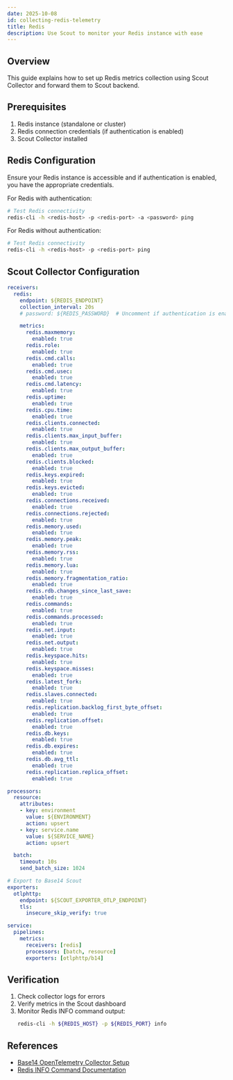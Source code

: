 ```yaml
---
date: 2025-10-08
id: collecting-redis-telemetry
title: Redis
description: Use Scout to monitor your Redis instance with ease
---
```


## Overview

This guide explains how to set up Redis metrics collection using Scout
Collector and forward them to Scout backend.

## Prerequisites

1. Redis instance (standalone or cluster)
2. Redis connection credentials (if authentication is enabled)
3. Scout Collector installed

## Redis Configuration

Ensure your Redis instance is accessible and if authentication is enabled,
you have the appropriate credentials.

For Redis with authentication:
```bash
# Test Redis connectivity
redis-cli -h <redis-host> -p <redis-port> -a <password> ping
```

For Redis without authentication:
```bash
# Test Redis connectivity
redis-cli -h <redis-host> -p <redis-port> ping
```

## Scout Collector Configuration

```yaml
receivers:
  redis:
    endpoint: ${REDIS_ENDPOINT}
    collection_interval: 20s
    # password: ${REDIS_PASSWORD}  # Uncomment if authentication is enabled

    metrics:
      redis.maxmemory:
        enabled: true
      redis.role:
        enabled: true
      redis.cmd.calls:
        enabled: true
      redis.cmd.usec:
        enabled: true
      redis.cmd.latency:
        enabled: true
      redis.uptime:
        enabled: true
      redis.cpu.time:
        enabled: true
      redis.clients.connected:
        enabled: true
      redis.clients.max_input_buffer:
        enabled: true
      redis.clients.max_output_buffer:
        enabled: true
      redis.clients.blocked:
        enabled: true
      redis.keys.expired:
        enabled: true
      redis.keys.evicted:
        enabled: true
      redis.connections.received:
        enabled: true
      redis.connections.rejected:
        enabled: true
      redis.memory.used:
        enabled: true
      redis.memory.peak:
        enabled: true
      redis.memory.rss:
        enabled: true
      redis.memory.lua:
        enabled: true
      redis.memory.fragmentation_ratio:
        enabled: true
      redis.rdb.changes_since_last_save:
        enabled: true
      redis.commands:
        enabled: true
      redis.commands.processed:
        enabled: true
      redis.net.input:
        enabled: true
      redis.net.output:
        enabled: true
      redis.keyspace.hits:
        enabled: true
      redis.keyspace.misses:
        enabled: true
      redis.latest_fork:
        enabled: true
      redis.slaves.connected:
        enabled: true
      redis.replication.backlog_first_byte_offset:
        enabled: true
      redis.replication.offset:
        enabled: true
      redis.db.keys:
        enabled: true
      redis.db.expires:
        enabled: true
      redis.db.avg_ttl:
        enabled: true
      redis.replication.replica_offset:
        enabled: true

processors:
  resource:
    attributes:
    - key: environment
      value: ${ENVIRONMENT}
      action: upsert
    - key: service.name
      value: ${SERVICE_NAME}
      action: upsert

  batch:
    timeout: 10s
    send_batch_size: 1024

# Export to Base14 Scout
exporters:
  otlphttp:
    endpoint: ${SCOUT_EXPORTER_OTLP_ENDPOINT}
    tls:
      insecure_skip_verify: true

service:
  pipelines:
    metrics:
      receivers: [redis]
      processors: [batch, resource]
      exporters: [otlphttp/b14]
```

## Verification

1. Check collector logs for errors
2. Verify metrics in the Scout dashboard
3. Monitor Redis INFO command output:
   ```bash
   redis-cli -h ${REDIS_HOST} -p ${REDIS_PORT} info
   ```


## References

- [Base14 OpenTelemetry Collector Setup](
   https://docs.base14.io/instrument/collector-setup/otel-collector-config)
- [Redis INFO Command Documentation](https://redis.io/commands/info/)